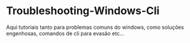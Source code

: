 # Troubleshooting-Windows-Cli
Aqui tutoriais tanto para problemas comuns do windows, como soluções engenhosas, comandos de cli para evasão etc...
